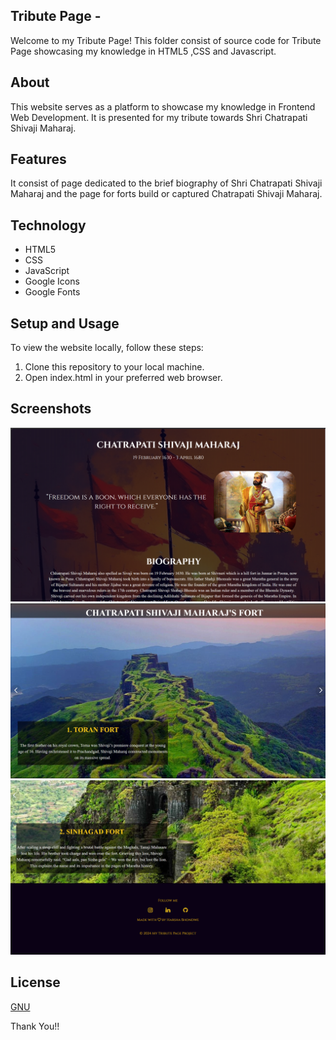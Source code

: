 ## Tribute Page -
Welcome to my Tribute Page! This folder consist of source code for Tribute Page showcasing my knowledge in HTML5 ,CSS and Javascript.

## About 
This website serves as a platform to showcase my knowledge in Frontend Web Development. It is presented for my tribute towards Shri Chatrapati Shivaji Maharaj.

## Features
It consist of page dedicated to the brief biography of Shri Chatrapati Shivaji Maharaj and the page for forts build or captured Chatrapati Shivaji Maharaj.

## Technology
- HTML5
- CSS
- JavaScript
- Google Icons
- Google Fonts

## Setup and Usage
To view the website locally, follow these steps:

1. Clone this repository to your local machine.
2. Open index.html in your preferred web browser.

## Screenshots
![alt text](<Screenshots/Screenshot 2024-05-14 173233.png>)
![alt text](<Screenshots/Screenshot 2024-05-14 173309.png>)
![alt text](<Screenshots/Screenshot 2024-05-14 173332.png>)

## License
[GNU](License)

Thank You!!